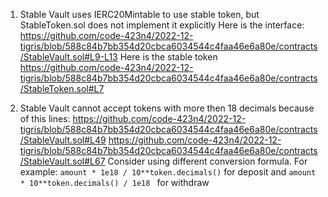 1. Stable Vault uses IERC20Mintable to use stable token, but StableToken.sol does not implement it explicitly
Here is the interface: https://github.com/code-423n4/2022-12-tigris/blob/588c84b7bb354d20cbca6034544c4faa46e6a80e/contracts/StableVault.sol#L9-L13
Here is the stable token https://github.com/code-423n4/2022-12-tigris/blob/588c84b7bb354d20cbca6034544c4faa46e6a80e/contracts/StableToken.sol#L7

2. Stable Vault cannot accept tokens with more then 18 decimals because of this lines:
https://github.com/code-423n4/2022-12-tigris/blob/588c84b7bb354d20cbca6034544c4faa46e6a80e/contracts/StableVault.sol#L49
https://github.com/code-423n4/2022-12-tigris/blob/588c84b7bb354d20cbca6034544c4faa46e6a80e/contracts/StableVault.sol#L67
Consider using different conversion formula. For example: `amount * 1e18 / 10**token.decimals()` for deposit and `amount * 10**token.decimals() / 1e18 ` for withdraw
